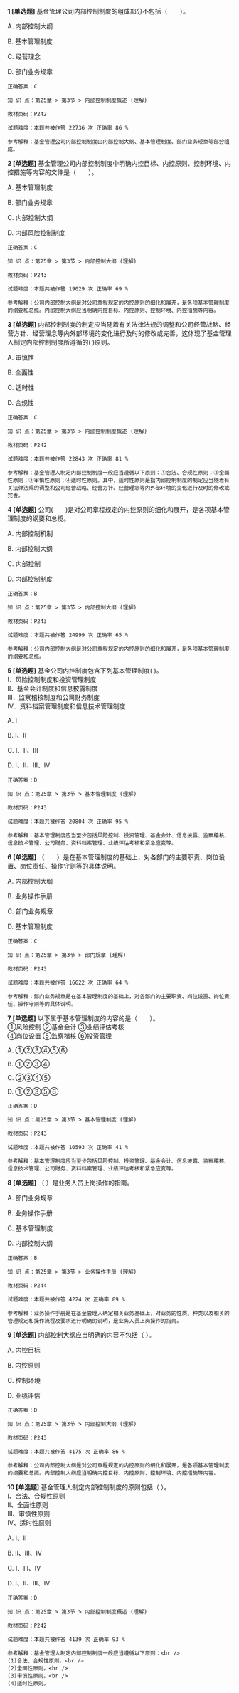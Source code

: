 **1 [单选题]** 基金管理公司内部控制制度的组成部分不包括（&emsp;&emsp;）。 

A. 内部控制大纲

B. 基本管理制度

C. 经营理念

D. 部门业务规章

```
正确答案：C

知 识 点：第25章 > 第3节 > 内部控制制度概述 (理解)

教材页码：P242

试题难度：本题共被作答 22736 次 正确率 86 %

参考解释：基金管理公司内部控制制度由内部控制大纲、基本管理制度、部门业务规章等部分组成。
```


**2 [单选题]** 基金管理公司内部控制制度中明确内控目标、内控原则、控制环境、内控措施等内容的文件是（&emsp;&emsp;）。

A. 基本管理制度

B. 部门业务规章

C. 内部控制大纲

D. 内部风险控制制度

```
正确答案：C

知 识 点：第25章 > 第3节 > 内部控制大纲 (理解)

教材页码：P243

试题难度：本题共被作答 19029 次 正确率 69 %

参考解释：公司内部控制大纲是对公司章程规定的内控原则的细化和展开，是各项基本管理制度的纲要和总揽。内部控制大纲应当明确内控目标、内控原则、控制环境、内控措施等内容。
```


**3 [单选题]** 内部控制制度的制定应当随着有关法律法规的调整和公司经营战略、经营方针、经营理念等内外部环境的变化进行及时的修改或完善，这体现了基金管理人制定内部控制制度所遵循的(       )原则。

A. 审慎性

B. 全面性

C. 适时性

D. 合规性 

```
正确答案：C

知 识 点：第25章 > 第3节 > 内部控制制度概述 (理解)

教材页码：P242

试题难度：本题共被作答 22843 次 正确率 81 %

参考解释：基金管理人制定内部控制制度一般应当遵循以下原则：①合法、合规性原则；②全面性原则；③审慎性原则；④适时性原则。其中，适时性原则是指内部控制制度的制定应当随着有关法律法规的调整和公司经营战略、经营方针、经营理念等内外部环境的变化进行及时的修改或完善。
```


**4 [单选题]** 公司(&emsp;&emsp;)是对公司章程规定的内控原则的细化和展开，是各项基本管理制度的纲要和总揽。

A. 内部控制机制

B. 内部控制大纲

C. 内部控制

D. 内部控制制度

```
正确答案：B

知 识 点：第25章 > 第3节 > 内部控制大纲 (理解)

教材页码：P243

试题难度：本题共被作答 24999 次 正确率 65 %

参考解释：公司内部控制大纲是对公司章程规定的内控原则的细化和展开，是各项基本管理制度的纲要和总揽。
```


**5 [单选题]** 基金公司内控制度包含下列基本管理制度(       )。<br />
Ⅰ．风险控制制度和投资管理制度<br />
Ⅱ．基金会计制度和信息披露制度<br />
Ⅲ．监察稽核制度和公司财务制度<br />
Ⅳ．资料档案管理制度和信息技术管理制度

A. Ⅰ

B. Ⅰ、Ⅱ

C. Ⅰ、Ⅱ、Ⅲ

D. Ⅰ、Ⅱ、Ⅲ、Ⅳ

```
正确答案：D

知 识 点：第25章 > 第3节 > 基本管理制度 (理解)

教材页码：P243

试题难度：本题共被作答 20804 次 正确率 95 %

参考解释：基本管理制度应当至少包括风险控制、投资管理、基金会计、信息披露、监察稽核、信息技术管理、公司财务、资料档案管理、业绩评估考核和紧急应变等。
```


**6 [单选题]** （&emsp;&emsp;）是在基本管理制度的基础上，对各部门的主要职责、岗位设置、岗位责任、操作守则等的具体说明。 

A. 内部控制大纲

B. 业务操作手册

C. 部门业务规章

D. 基本管理制度

```
正确答案：C

知 识 点：第25章 > 第3节 > 部门规章 (理解)

教材页码：P243

试题难度：本题共被作答 16622 次 正确率 64 %

参考解释：部门业务规章是在基本管理制度的基础上，对各部门的主要职责、岗位设置、岗位责任、操作守则等的具体说明。
```


**7 [单选题]** 以下属于基本管理制度的内容的是（&emsp;&emsp;）。<br />
①风险控制        ②基金会计       ③业绩评估考核<br />
④岗位设置        ⑤监察稽核       ⑥投资管理

A. ①②③④⑤⑥

B. ①②③④

C. ②③④⑤

D. ①②③⑤⑥

```
正确答案：D

知 识 点：第25章 > 第3节 > 基本管理制度 (理解)

教材页码：P243

试题难度：本题共被作答 10593 次 正确率 41 %

参考解释：基本管理制度应当至少包括风险控制、投资管理、基金会计、信息披露、监察稽核、信息技术管理、公司财务、资料档案管理、业绩评估考核和紧急应变等。
```


**8 [单选题]** （        ）是业务人员上岗操作的指南。

A. 部门业务规章

B. 业务操作手册

C. 基本管理制度

D. 内部控制大纲

```
正确答案：B

知 识 点：第25章 > 第3节 > 业务操作手册 (理解)

教材页码：P244

试题难度：本题共被作答 4224 次 正确率 89 %

参考解释：业务操作手册是在基金管理人确定相关业务基础上，对业务的性质、种类以及相关的管理规定和操作流程及要求进行明确的说明，是业务人员上岗操作的指南。
```


**9 [单选题]** 内部控制大纲应当明确的内容不包括（        ）。

A. 内控目标

B. 内控原则

C. 控制环境

D. 业绩评估

```
正确答案：D

知 识 点：第25章 > 第3节 > 内部控制大纲 (理解)

教材页码：P243

试题难度：本题共被作答 4175 次 正确率 86 %

参考解释：公司内部控制大纲是对公司章程规定的内控原则的细化和展开，是各项基本管理制度的纲要和总揽。内部控制大纲应当明确内控目标、内控原则、控制环境、内控措施等内容。
```


**10 [单选题]** 基金管理人制定内部控制制度的原则包括（       ）。<br />
Ⅰ、合法、合规性原则<br />
Ⅱ、全面性原则<br />
Ⅲ、审慎性原则<br />
Ⅳ、适时性原则

A. Ⅰ、Ⅱ

B. Ⅱ、Ⅲ、Ⅳ

C. Ⅰ、Ⅲ、Ⅳ

D. Ⅰ、Ⅱ、Ⅲ、Ⅳ

```
正确答案：D

知 识 点：第25章 > 第3节 > 内部控制制度概述 (理解)

教材页码：P242

试题难度：本题共被作答 4139 次 正确率 93 %

参考解释：基金管理人制定内部控制制度一般应当遵循以下原则：<br />
(1)合法、合规性原则。<br />
(2)全面性原则。<br />
(3)审慎性原则。<br />
(4)适时性原则。
```

